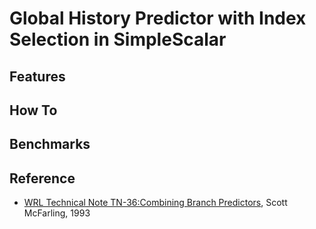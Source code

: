 # Global History Predictor with Index Selection in SimpleScalar
## Features
## How To
## Benchmarks
## Reference
* [WRL Technical Note TN-36:Combining Branch Predictors](docs/WRL_Technical_Note_TN-36_Combining-Branch-Predictors_Mcfarling), Scott McFarling, 1993

